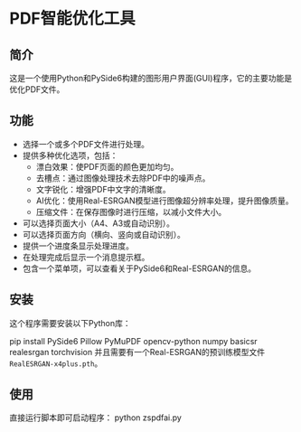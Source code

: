 # PDF智能优化工具

## 简介

这是一个使用Python和PySide6构建的图形用户界面(GUI)程序，它的主要功能是优化PDF文件。

## 功能

- 选择一个或多个PDF文件进行处理。
- 提供多种优化选项，包括：
  - 漂白效果：使PDF页面的颜色更加均匀。
  - 去槽点：通过图像处理技术去除PDF中的噪声点。
  - 文字锐化：增强PDF中文字的清晰度。
  - AI优化：使用Real-ESRGAN模型进行图像超分辨率处理，提升图像质量。
  - 压缩文件：在保存图像时进行压缩，以减小文件大小。
- 可以选择页面大小（A4、A3或自动识别）。
- 可以选择页面方向（横向、竖向或自动识别）。
- 提供一个进度条显示处理进度。
- 在处理完成后显示一个消息提示框。
- 包含一个菜单项，可以查看关于PySide6和Real-ESRGAN的信息。

## 安装

这个程序需要安装以下Python库：

pip install PySide6 Pillow PyMuPDF opencv-python numpy basicsr realesrgan torchvision
并且需要有一个Real-ESRGAN的预训练模型文件`RealESRGAN-x4plus.pth`。

## 使用

直接运行脚本即可启动程序：
python zspdfai.py
